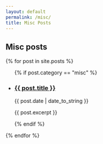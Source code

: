 ```yaml
---
layout: default
permalink: /misc/
title: Misc Posts
---
```


## Misc posts

{% for post in site.posts %}
  <ul>
  {% if post.category == "misc" %}
    <li>
      <h3><a href="{{ post.url }}">{{ post.title }}</a></h3>
      <p>{{ post.date | date_to_string }}</p>
      <p>{{ post.excerpt }}</p>
    </li>
  {% endif %}
  </ul>
{% endfor %}
